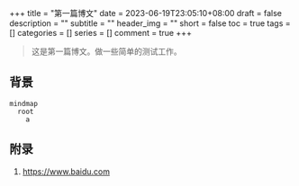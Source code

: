 +++
title = "第一篇博文"
date = 2023-06-19T23:05:10+08:00
draft = false
description = ""
subtitle = ""
header_img = ""
short = false
toc = true
tags = []
categories = []
series = []
comment = true
+++

> 这是第一篇博文。做一些简单的测试工作。

## 背景

```mermaid
mindmap
  root
    a
```

## 附录

1. <https://www.baidu.com>
